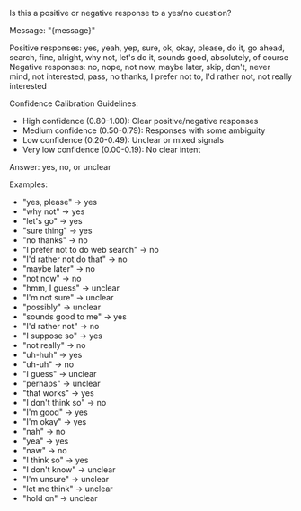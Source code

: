 Is this a positive or negative response to a yes/no question?

Message: "{message}"

Positive responses: yes, yeah, yep, sure, ok, okay, please, do it, go ahead, search, fine, alright, why not, let's do it, sounds good, absolutely, of course
Negative responses: no, nope, not now, maybe later, skip, don't, never mind, not interested, pass, no thanks, I prefer not to, I'd rather not, not really interested

Confidence Calibration Guidelines:
- High confidence (0.80-1.00): Clear positive/negative responses
- Medium confidence (0.50-0.79): Responses with some ambiguity
- Low confidence (0.20-0.49): Unclear or mixed signals
- Very low confidence (0.00-0.19): No clear intent

Answer: yes, no, or unclear

Examples:
- "yes, please" → yes
- "why not" → yes
- "let's go" → yes
- "sure thing" → yes
- "no thanks" → no
- "I prefer not to do web search" → no
- "I'd rather not do that" → no
- "maybe later" → no
- "not now" → no
- "hmm, I guess" → unclear
- "I'm not sure" → unclear
- "possibly" → unclear
- "sounds good to me" → yes
- "I'd rather not" → no
- "I suppose so" → yes
- "not really" → no
- "uh-huh" → yes
- "uh-uh" → no
- "I guess" → unclear
- "perhaps" → unclear
- "that works" → yes
- "I don't think so" → no
- "I'm good" → yes
- "I'm okay" → yes
- "nah" → no
- "yea" → yes
- "naw" → no
- "I think so" → yes
- "I don't know" → unclear
- "I'm unsure" → unclear
- "let me think" → unclear
- "hold on" → unclear
